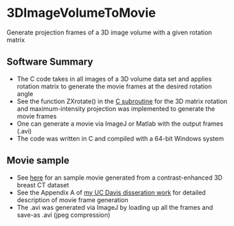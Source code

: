 # 3DImageVolumeToMovie
Generate projection frames of a 3D image volume with a given rotation matrix

## Software Summary

- The C code takes in all images of a 3D volume data set and applies rotation matrix to generate the movie frames at the desired rotation angle
- See the function ZXrotate() in the [C subroutine](spinsub.cpp) for the 3D matrix rotation and maximum-intensity projection was implemented to generate the movie frames
- One can generate a movie via ImageJ or Matlab with the output frames (.avi)
- The code was written in C and compiled with a 64-bit Windows system

Movie sample
--------------------

- See [here](AVIs/sample.avi) for an sample movie generated from a contrast-enhanced 3D breast CT dataset
- See the Appendix A of [my UC Davis disseration work](Disseration_Huang.pdf) for detailed description of movie frame generation
- The .avi was generated via ImageJ by loading up all the frames and save-as .avi (jpeg compression)

